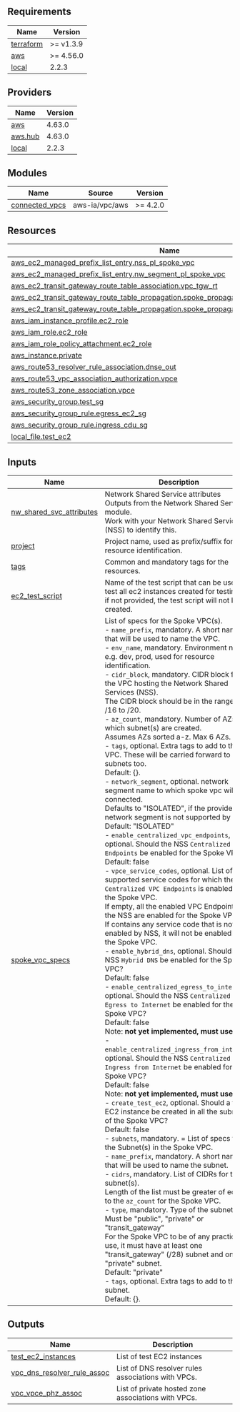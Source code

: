 <!-- BEGIN_TF_DOCS -->
## Requirements

| Name | Version |
|------|---------|
| <a name="requirement_terraform"></a> [terraform](#requirement\_terraform) | >= v1.3.9 |
| <a name="requirement_aws"></a> [aws](#requirement\_aws) | >= 4.56.0 |
| <a name="requirement_local"></a> [local](#requirement\_local) | 2.2.3 |

## Providers

| Name | Version |
|------|---------|
| <a name="provider_aws"></a> [aws](#provider\_aws) | 4.63.0 |
| <a name="provider_aws.hub"></a> [aws.hub](#provider\_aws.hub) | 4.63.0 |
| <a name="provider_local"></a> [local](#provider\_local) | 2.2.3 |

## Modules

| Name | Source | Version |
|------|--------|---------|
| <a name="module_connected_vpcs"></a> [connected\_vpcs](#module\_connected\_vpcs) | aws-ia/vpc/aws | >= 4.2.0 |

## Resources

| Name | Type |
|------|------|
| [aws_ec2_managed_prefix_list_entry.nss_pl_spoke_vpc](https://registry.terraform.io/providers/hashicorp/aws/latest/docs/resources/ec2_managed_prefix_list_entry) | resource |
| [aws_ec2_managed_prefix_list_entry.nw_segment_pl_spoke_vpc](https://registry.terraform.io/providers/hashicorp/aws/latest/docs/resources/ec2_managed_prefix_list_entry) | resource |
| [aws_ec2_transit_gateway_route_table_association.vpc_tgw_rt](https://registry.terraform.io/providers/hashicorp/aws/latest/docs/resources/ec2_transit_gateway_route_table_association) | resource |
| [aws_ec2_transit_gateway_route_table_propagation.spoke_propagation_to_nss_tgw_rt](https://registry.terraform.io/providers/hashicorp/aws/latest/docs/resources/ec2_transit_gateway_route_table_propagation) | resource |
| [aws_ec2_transit_gateway_route_table_propagation.spoke_propagation_to_nw_segment_tgw_rt](https://registry.terraform.io/providers/hashicorp/aws/latest/docs/resources/ec2_transit_gateway_route_table_propagation) | resource |
| [aws_iam_instance_profile.ec2_role](https://registry.terraform.io/providers/hashicorp/aws/latest/docs/resources/iam_instance_profile) | resource |
| [aws_iam_role.ec2_role](https://registry.terraform.io/providers/hashicorp/aws/latest/docs/resources/iam_role) | resource |
| [aws_iam_role_policy_attachment.ec2_role](https://registry.terraform.io/providers/hashicorp/aws/latest/docs/resources/iam_role_policy_attachment) | resource |
| [aws_instance.private](https://registry.terraform.io/providers/hashicorp/aws/latest/docs/resources/instance) | resource |
| [aws_route53_resolver_rule_association.dnse_out](https://registry.terraform.io/providers/hashicorp/aws/latest/docs/resources/route53_resolver_rule_association) | resource |
| [aws_route53_vpc_association_authorization.vpce](https://registry.terraform.io/providers/hashicorp/aws/latest/docs/resources/route53_vpc_association_authorization) | resource |
| [aws_route53_zone_association.vpce](https://registry.terraform.io/providers/hashicorp/aws/latest/docs/resources/route53_zone_association) | resource |
| [aws_security_group.test_sg](https://registry.terraform.io/providers/hashicorp/aws/latest/docs/resources/security_group) | resource |
| [aws_security_group_rule.egress_ec2_sg](https://registry.terraform.io/providers/hashicorp/aws/latest/docs/resources/security_group_rule) | resource |
| [aws_security_group_rule.ingress_cdu_sg](https://registry.terraform.io/providers/hashicorp/aws/latest/docs/resources/security_group_rule) | resource |
| [local_file.test_ec2](https://registry.terraform.io/providers/hashicorp/local/2.2.3/docs/resources/file) | resource |

## Inputs

| Name | Description | Type | Default | Required |
|------|-------------|------|---------|:--------:|
| <a name="input_nw_shared_svc_attributes"></a> [nw\_shared\_svc\_attributes](#input\_nw\_shared\_svc\_attributes) | Network Shared Service attributes<br>Outputs from the Network Shared Service module.<br>Work with your Network Shared Services (NSS) to identify this. | `any` | n/a | yes |
| <a name="input_project"></a> [project](#input\_project) | Project name, used as prefix/suffix for resource identification. | `string` | n/a | yes |
| <a name="input_tags"></a> [tags](#input\_tags) | Common and mandatory tags for the resources. | `map(string)` | n/a | yes |
| <a name="input_ec2_test_script"></a> [ec2\_test\_script](#input\_ec2\_test\_script) | Name of the test script that can be used to test all ec2 instances created for testing.<br>if not provided, the test script will not be created. | `string` | `null` | no |
| <a name="input_spoke_vpc_specs"></a> [spoke\_vpc\_specs](#input\_spoke\_vpc\_specs) | List of specs for the Spoke VPC(s).<br>- `name_prefix`, mandatory. A short name that will be used to name the VPC.<br>- `env_name`, mandatory. Environment name e.g. dev, prod, used for resource identification.<br>- `cidr_block`, mandatory. CIDR block for the VPC hosting the Network Shared Services (NSS).<br>  The CIDR block should be in the range of /16 to /20.<br>- `az_count`, mandatory. Number of AZs for which subnet(s) are created.<br>  Assumes AZs sorted a-z. Max 6 AZs.<br>- `tags`, optional. Extra tags to add to the VPC. These will be carried forward to all subnets too.<br>  Default: {}.<br>- `network_segment`, optional. network segment name to which spoke vpc will be connected.<br>  Defaults to "ISOLATED", if the provided network segment is not supported by NSS.<br>  Default: "ISOLATED"<br>- `enable_centralized_vpc_endpoints`, optional. Should the NSS `Centralized VPC Endpoints` be enabled for the Spoke VPC?<br>  Default: false<br>- `vpce_service_codes`, optional. List of supported service codes for which the `Centralized VPC Endpoints` is enabled for the Spoke VPC.<br>  If empty, all the enabled VPC Endpoints by the NSS are enabled for the Spoke VPC.<br>  If contains any service code that is not yet enabled by NSS, it will not be enabled for the Spoke VPC.<br>- `enable_hybrid_dns`, optional. Should the NSS `Hybrid DNS` be enabled for the Spoke VPC?<br>  Default: false<br>- `enable_centralized_egress_to_internet`, optional. Should the NSS `Centralized Egress to Internet` be enabled for the Spoke VPC?<br>  Default: false<br>  Note: **not yet implemented, must use false**<br>- `enable_centralized_ingress_from_internet`, optional. Should the NSS `Centralized Ingress from Internet` be enabled for the Spoke VPC?<br>  Default: false<br>  Note: **not yet implemented, must use false**<br>- `create_test_ec2`, optional. Should a test EC2 instance be created in all the subnets of the Spoke VPC?<br>  Default: false<br>- `subnets`, mandatory.  = List of specs for the Subnet(s) in the Spoke VPC.<br>  - `name_prefix`, mandatory. A short name that will be used to name the subnet.<br>  - `cidrs`, mandatory. List of CIDRs for the subnet(s).<br>    Length of the list must be greater of equal to the `az_count` for the Spoke VPC.<br>  - `type`, mandatory. Type of the subnet.<br>    Must be "public", "private" or "transit\_gateway"<br>    For the Spoke VPC to be of any practical use, it must have at least one "transit\_gateway" (/28) subnet and one "private" subnet.<br>    Default: "private"<br>  - `tags`, optional. Extra tags to add to the subnet.<br>    Default: {}. | <pre>list(object({<br>    name_prefix                              = string<br>    env_name                                 = string<br>    cidr_block                               = string<br>    az_count                                 = number<br>    tags                                     = optional(map(string), {})<br>    network_segment                          = optional(string, "")<br>    enable_centralized_vpc_endpoints         = optional(bool, true)<br>    vpce_service_codes                       = optional(list(string), [])<br>    enable_hybrid_dns                        = optional(bool, true)<br>    enable_centralized_egress_to_internet    = optional(bool, false)<br>    enable_centralized_ingress_from_internet = optional(bool, false)<br>    create_test_ec2                          = optional(bool, false)<br>    subnets = list(object({<br>      name_prefix = string<br>      cidrs       = list(string)<br>      type        = string<br>      tags        = optional(map(string), {})<br>    }))<br>  }))</pre> | `[]` | no |

## Outputs

| Name | Description |
|------|-------------|
| <a name="output_test_ec2_instances"></a> [test\_ec2\_instances](#output\_test\_ec2\_instances) | List of test EC2 instances |
| <a name="output_vpc_dns_resolver_rule_assoc"></a> [vpc\_dns\_resolver\_rule\_assoc](#output\_vpc\_dns\_resolver\_rule\_assoc) | List of DNS resolver rules associations with VPCs. |
| <a name="output_vpc_vpce_phz_assoc"></a> [vpc\_vpce\_phz\_assoc](#output\_vpc\_vpce\_phz\_assoc) | List of private hosted zone associations with VPCs. |
<!-- END_TF_DOCS -->
